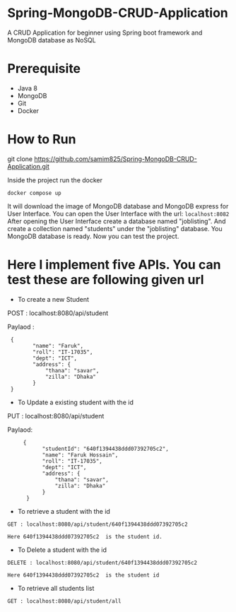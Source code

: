 # Spring-MongoDB-CRUD-Application
A CRUD Application for beginner using Spring boot framework and MongoDB database as NoSQL

# Prerequisite
 
* Java 8
* MongoDB
* Git
* Docker

# How to Run

git clone https://github.com/samim825/Spring-MongoDB-CRUD-Application.git

Inside the project run the docker 

```docker compose up```

It will download the image of  MongoDB database and MongoDB express for User Interface.
You can open the User Interface with the url:
```localhost:8082``` 
After opening the User Interface create a database named "joblisting".
And create a collection named "students" under the "joblisting" database.
You MongoDB database is ready. Now you can test the project.


# Here I implement five APIs. You can test these are following given url

* To create a new Student  

POST : localhost:8080/api/student

Paylaod : 
    
     {
            "name": "Faruk",
            "roll": "IT-17035",
            "dept": "ICT",
            "address": {
                "thana": "savar",
                "zilla": "Dhaka"
            }
     }
    
  * To Update a existing student with the id  
    
   PUT : localhost:8080/api/student
   
   Paylaod: 
   ```
        {
              "studentId": "640f1394438ddd07392705c2",
              "name": "Faruk Hossain",
              "roll": "IT-17035",
              "dept": "ICT",
              "address": {
                  "thana": "savar",
                  "zilla": "Dhaka"
              }
         }
   ```    
       
   * To retrieve a student with the id    
       
    GET : localhost:8080/api/student/640f1394438ddd07392705c2
    
    Here 640f1394438ddd07392705c2  is the student id.
    
   * To Delete a student with the id 
    
    DELETE : localhost:8080/api/student/640f1394438ddd07392705c2
    
    Here 640f1394438ddd07392705c2  is the student id    
    
   * To retrieve all students list 
    
    GET : localhost:8080/api/student/all
        
        
 
